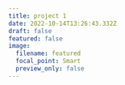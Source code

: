```yaml
---
title: project 1
date: 2022-10-14T13:26:43.332Z
draft: false
featured: false
image:
  filename: featured
  focal_point: Smart
  preview_only: false
---
```

